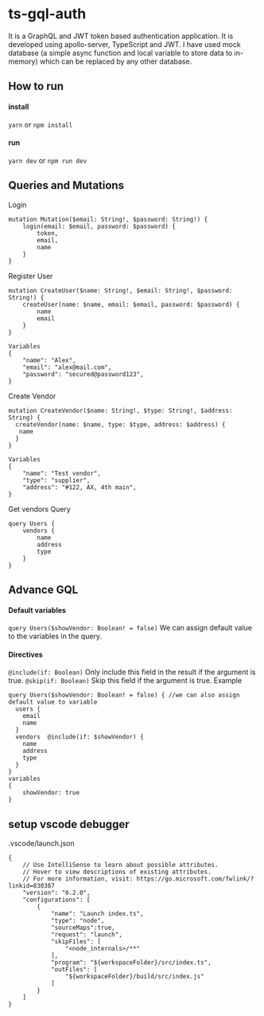# ts-gql-auth
It is a GraphQL and JWT token based authentication application. It is developed using apollo-server, TypeScript and JWT.
I have used mock database (a simple async function and local variable to store data to in-memory) which can be replaced by any
other database.


## How to run
#### install
`yarn` or `npm install`
#### run
`yarn dev` or `npm run dev`


## Queries and Mutations
Login 
```
mutation Mutation($email: String!, $password: String!) {
    login(email: $email, password: $password) {
        token,
        email,
        name
    }
}
```

Register User
```
mutation CreateUser($name: String!, $email: String!, $password: String!) {
    createUser(name: $name, email: $email, password: $password) {
        name
        email
    }
}

Variables
{
    "name": "Alex",
    "email": "alex@mail.com",
    "password": "secured@password123",
}
```

Create Vendor
```
mutation CreateVendor($name: String!, $type: String!, $address: String) {
  createVendor(name: $name, type: $type, address: $address) {
   name 
  }
}

Variables
{
    "name": "Test vendor",
    "type": "supplier",
    "address": "#122, AX, 4th main",
}
```

Get vendors Query
```
query Users {
    vendors {
        name
        address
        type
    }
}
```

## Advance GQL 
#### Default variables
`query Users($showVendor: Boolean! = false)`
We can assign default value to the variables in the query.

#### Directives
`@include(if: Boolean)` Only include this field in the result if the argument is true.
`@skip(if: Boolean)` Skip this field if the argument is true.
Example 
```
query Users($showVendor: Boolean! = false) { //we can also assign default value to variable
  users {
    email
    name
  }
  vendors  @include(if: $showVendor) {
    name
    address
    type
  }
}
variables 
{
    showVendor: true
}
```

## setup vscode debugger
.vscode/launch.json
```
{
    // Use IntelliSense to learn about possible attributes.
    // Hover to view descriptions of existing attributes.
    // For more information, visit: https://go.microsoft.com/fwlink/?linkid=830387
    "version": "0.2.0",
    "configurations": [
        {
            "name": "Launch index.ts",
            "type": "node",
            "sourceMaps":true,
            "request": "launch",
            "skipFiles": [
                "<node_internals>/**"
            ],
            "program": "${workspaceFolder}/src/index.ts",
            "outFiles": [
                "${workspaceFolder}/build/src/index.js"
            ]
        }
    ]
}
```
